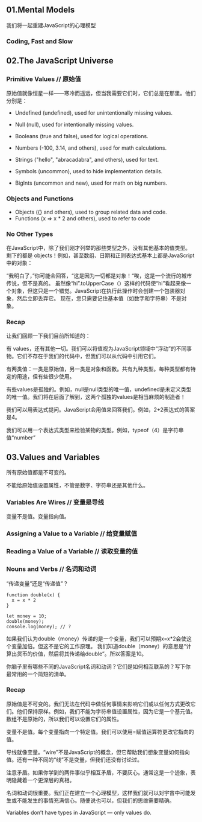 ## 01.Mental Models
我们将一起重建JavaScript的心理模型

### Coding, Fast and Slow

## 02.The JavaScript Universe



### Primitive Values // 原始值

原始值就像恒星一样——寒冷而遥远，但当我需要它们时，它们总是在那里。他们分别是：

* Undefined (undefined), used for unintentionally missing values.

* Null (null), used for intentionally missing values.

* Booleans (true and false), used for logical operations.

* Numbers (-100, 3.14, and others), used for math calculations.

* Strings ("hello", "abracadabra", and others), used for text.

* Symbols (uncommon), used to hide implementation details.

* BigInts (uncommon and new), used for math on big numbers.

### Objects and Functions

* Objects ({} and others), used to group related data and code.
* Functions (x => x * 2 and others), used to refer to code


### No Other Types

在JavaScript中，除了我们刚才列举的那些类型之外，没有其他基本的值类型。
剩下的都是 objects！例如，甚至数组、日期和正则表达式基本上都是JavaScript中的对象：

“我明白了，”你可能会回答，“这是因为一切都是对象！“唉，这是一个流行的城市传说，但不是真的。
虽然像“hi”.toUpperCase（）这样的代码使“hi”看起来像一个对象，但这只是一个错觉。JavaScript在执行此操作时会创建一个包装器对象，然后立即丢弃它。
现在，您只需要记住基本值（如数字和字符串）不是对象。

### Recap

让我们回顾一下我们目前所知道的：

有 values，还有其他一切。我们可以将值视为JavaScript领域中“浮动”的不同事物。它们不存在于我们的代码中，但我们可以从代码中引用它们。

有两类值：一类是原始值，另一类是对象和函数。共有九种类型。每种类型都有特定的用途，但有些很少使用。

有些values是孤独的。例如，null是null类型的唯一值，undefined是未定义类型的唯一值。我们将在后面了解到，这两个孤独的values是相当麻烦的制造者！

我们可以用表达式提问。JavaScript会用值来回答我们。例如，2+2表达式的答案是4。

我们可以用一个表达式类型来检验某物的类型。例如，typeof（4）是字符串值“number”


## 03.Values and Variables

所有原始值都是不可变的。

不能给原始值设置属性，不管是数字、字符串还是其他什么。


### Variables Are Wires  // 变量是导线

变量不是值。变量指向值。


### Assigning a Value to a Variable // 给变量赋值

### Reading a Value of a Variable  // 读取变量的值


### Nouns and Verbs // 名词和动词

“传递变量”还是“传递值”？

```
function double(x) {
  x = x * 2
}

let money = 10;
double(money);
console.log(money); // ?
```

如果我们认为double（money）传递的是一个变量，我们可以预期x=x*2会使这个变量加倍。但这不是它的工作原理。
我们知道double（money）的意思是“计算出货币的价值，然后将其传递给double”。所以答案是10。

你脑子里有哪些不同的JavaScript名词和动词？它们是如何相互联系的？写下你最常用的一个简短的清单。

### Recap

原始值是不可变的。我们无法在代码中做任何事情来影响它们或以任何方式更改它们。他们保持原样。例如，我们不能为字符串值设置属性，因为它是一个基元值。数组不是原始的，所以我们可以设置它们的属性。

变量不是值。每个变量指向一个特定值。我们可以使用=赋值运算符更改它指向的值。

导线就像变量。“wire”不是JavaScript的概念，但它帮助我们想象变量如何指向值。还有一种不同的“线”不是变量，但我们还没有讨论过。

注意矛盾。如果你学到的两件事似乎相互矛盾，不要灰心。通常这是一个迹象，表明隐藏着一个更深层的真相。

名词和动词很重要。我们正在建立一个心理模型，这样我们就可以对宇宙中可能发生或不能发生的事情充满信心。随便说也可以，但我们的思维需要精确。

Variables don’t have types in JavaScript — only values do.